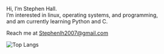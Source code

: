 Hi, I’m Stephen Hall.  
I’m interested in linux, operating systems, and programming,  
and am currently learning Python and C.

Reach me at Stephenlh2007@gmail.com

![Top Langs](https://github-readme-stats.vercel.app/api/top-langs/?username=anuraghazra&layout=compact)

<!---
StephenLangHall/StephenLangHall is a ✨ special ✨ repository because its `README.md` (this file) appears on your GitHub profile.
You can click the Preview link to take a look at your changes.
--->
